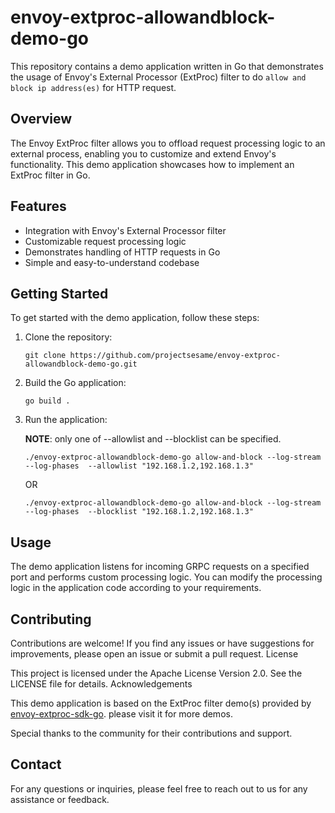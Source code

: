 # envoy-extproc-allowandblock-demo-go

This repository contains a demo application written in Go that demonstrates the usage of Envoy's External Processor (ExtProc) filter to do `allow and block ip address(es)` for HTTP request.

## Overview

The Envoy ExtProc filter allows you to offload request processing logic to an external process, enabling you to customize and extend Envoy's functionality. This demo application showcases how to implement an ExtProc filter in Go.

## Features

   + Integration with Envoy's External Processor filter
   + Customizable request processing logic
   + Demonstrates handling of HTTP requests in Go
   + Simple and easy-to-understand codebase

## Getting Started

To get started with the demo application, follow these steps:

  1. Clone the repository:
     ```
     git clone https://github.com/projectsesame/envoy-extproc-allowandblock-demo-go.git
     ```

  2. Build the Go application:
     ```
     go build .
     ```

  3. Run the application:

     **NOTE**: only one of --allowlist and --blocklist can be specified.
     ```
     ./envoy-extproc-allowandblock-demo-go allow-and-block --log-stream  --log-phases  --allowlist "192.168.1.2,192.168.1.3"
     ```
     OR
     ```
     ./envoy-extproc-allowandblock-demo-go allow-and-block --log-stream  --log-phases  --blocklist "192.168.1.2,192.168.1.3"
     ```


## Usage

The demo application listens for incoming GRPC requests on a specified port and performs custom processing logic. You can modify the processing logic in the application code according to your requirements.

## Contributing

Contributions are welcome! If you find any issues or have suggestions for improvements, please open an issue or submit a pull request.
License

This project is licensed under the Apache License Version 2.0. See the LICENSE file for details.
Acknowledgements

This demo application is based on the ExtProc filter demo(s) provided by [envoy-extproc-sdk-go](https://github.com/wrossmorrow/envoy-extproc-sdk-go). please visit it for more demos.

Special thanks to the community for their contributions and support.

## Contact

For any questions or inquiries, please feel free to reach out to us for any assistance or feedback.
